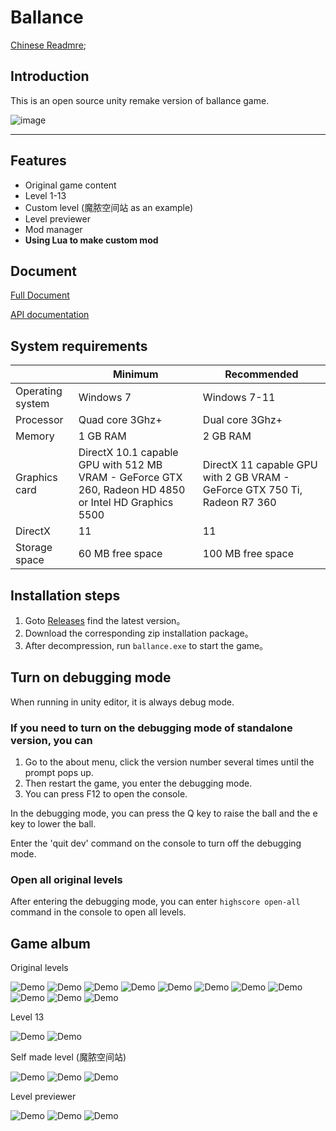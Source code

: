 # Ballance

[Chinese Readmre](./README.md);

## Introduction

This is an open source unity remake version of ballance game.

![image](/Assets/System/Textures/splash_app.bmp)

---

## Features

* Original game content
* Level 1-13
* Custom level (魔脓空间站 as an example)
* Level previewer
* Mod manager
* **Using Lua to make custom mod**

## Document

[Full Document](https://imengyu.github.io/Ballance/#/readme)

[API documentation](https://imengyu.github.io/Ballance/#/LuaApi/readme)

## System requirements

||Minimum|Recommended|
|---|---|---|
|Operating system|Windows 7|Windows 7-11|
|Processor|Quad core 3Ghz+|Dual core 3Ghz+|
|Memory|1 GB RAM|2 GB RAM|
|Graphics card|DirectX 10.1 capable GPU with 512 MB VRAM - GeForce GTX 260, Radeon HD 4850 or Intel HD Graphics 5500|DirectX 11 capable GPU with 2 GB VRAM - GeForce GTX 750 Ti, Radeon R7 360|
|DirectX|11|11|
|Storage space|60 MB free space|100 MB free space|

## Installation steps

1. Goto [Releases](https://github.com/imengyu/Ballance/releases) find the latest version。
2. Download the corresponding zip installation package。
3. After decompression, run `ballance.exe` to start the game。

## Turn on debugging mode

When running in unity editor, it is always debug mode.

### If you need to turn on the debugging mode of standalone version, you can

1. Go to the about menu, click the version number several times until the prompt pops up.
2. Then restart the game, you enter the debugging mode.
3. You can press F12 to open the console.

In the debugging mode, you can press the Q key to raise the ball and the e key to lower the ball.

Enter the 'quit dev' command on the console to turn off the debugging mode.

### Open all original levels

After entering the debugging mode, you can enter `highscore open-all` command in the console to open all levels.

## Game album

Original levels

![Demo](docs/DemoImages/11.jpg)
![Demo](docs/DemoImages/12.jpg)
![Demo](docs/DemoImages/13.jpg)
![Demo](docs/DemoImages/14.jpg)
![Demo](docs/DemoImages/18.jpg)
![Demo](docs/DemoImages/9.jpg)
![Demo](docs/DemoImages/6.jpg)
![Demo](docs/DemoImages/7.jpg)
![Demo](docs/DemoImages/15.jpg)
![Demo](docs/DemoImages/16.jpg)
![Demo](docs/DemoImages/17.jpg)

Level 13

![Demo](docs/DemoImages/9.gif)
![Demo](docs/DemoImages/10.png)

Self made level (魔脓空间站)

![Demo](docs/DemoImages/3.jpg)
![Demo](docs/DemoImages/4.jpg)
![Demo](docs/DemoImages/5.jpg)

Level previewer

![Demo](docs/DemoImages/8.jpg)
![Demo](docs/DemoImages/1.jpg)
![Demo](docs/DemoImages/2.jpg)